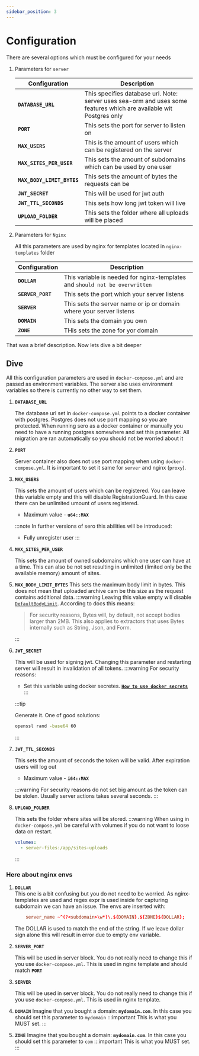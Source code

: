 ```yaml
---
sidebar_position: 3
---
```


# Configuration

There are several options which must be configured for your needs

1. Parameters for `server`

   | Configuration              | Description                                                                                                         |
   | -------------------------- | ------------------------------------------------------------------------------------------------------------------- |
   | **`DATABASE_URL`**         | This specifies database url. Note: server uses sea-orm and uses some features which are available wit Postgres only |
   | **`PORT`**                 | This sets the port for server to listen on                                                                          |
   | **`MAX_USERS`**            | This is the amount of users which can be registered on the server                                                   |
   | **`MAX_SITES_PER_USER`**   | This sets the amount of subdomains which can be used by one user                                                    |
   | **`MAX_BODY_LIMIT_BYTES`** | This sets the amount of bytes the requests can be                                                                   |
   | **`JWT_SECRET`**           | This will be used for jwt auth                                                                                      |
   | **`JWT_TTL_SECONDS`**      | This sets how long jwt token will live                                                                              |
   | **`UPLOAD_FOLDER`**        | This sets the folder where all uploads will be placed                                                               |

2. Parameters for `Nginx`

   All this parameters are used by nginx for templates located in `nginx-templates` folder

   | Configuration     | Description                                                                 |
   | ----------------- | --------------------------------------------------------------------------- |
   | **`DOLLAR`**      | This variable is needed for nginx-templates and `should not be overwritten` |
   | **`SERVER_PORT`** | This sets the port which your server listens                                |
   | **`SERVER`**      | This sets the server name or ip or domain where your server listens         |
   | **`DOMAIN`**      | This sets the domain you own                                                |
   | **`ZONE`**        | THis sets the zone for yor domain                                           |

That was a brief description. Now lets dive a bit deeper

## Dive

All this configuration parameters are used in `docker-compose.yml` and are passed as environment variables.
The server also uses environment variables so there is currently no other way to set them.

1. **`DATABASE_URL`**

   The database url set in `docker-compose.yml` points to a docker container with postgres. Postgres does not use port mapping so you are protected.
   When running sero as a docker container or manually you need to have a running postgres somewhere and set this parameter. All migration are ran automatically so you should not be worried about it

2. **`PORT`**

   Server container also does not use port mapping when using `docker-compose.yml`. It is important to set it same for `server` and nginx (`proxy`).

3. **`MAX_USERS`**

   This sets the amount of users which can be registered. You can leave this variable empty and this will disable RegistrationGuard. In this case there can be unlimited umount of users registered.

   - Maximum value - **`u64::MAX`**

   :::note
   In further versions of sero this abilities will be introduced:

   - Fully unregister user
     :::

4. **`MAX_SITES_PER_USER`**

   This sets the amount of owned subdomains which one user can have at a time. This can also be not set resulting in unlimited (limited only be the available memory) amount of sites.

5. **`MAX_BODY_LIMIT_BYTES`**
   This sets the maximum body limit in bytes. This does not mean that uploaded archive cam be this size as the request contains additional data.
   :::warning
   Leaving this value empty will disable [`DefaultBodyLimit`](https://docs.rs/axum/latest/axum/extract/struct.DefaultBodyLimit.html). According to docs this means:

   > For security reasons, Bytes will, by default, not accept bodies larger than 2MB. This also applies to extractors that uses Bytes internally such as String, Json, and Form.

   :::

6. **`JWT_SECRET`**

   This will be used for signing jwt. Changing this parameter and restarting server will result in invalidation of all tokens.
   :::warning
   For security reasons:

   - Set this variable using docker secretes. [**`How to use docker secrets`**](https://docs.docker.com/compose/use-secrets/)
     :::

   :::tip

   Generate it. One of good solutions:

   ```sh
   openssl rand -base64 60
   ```

   :::

7. **`JWT_TTL_SECONDS`**

   This sets the amount of seconds the token will be valid. After expiration users will log out

   - Maximum value - **`i64::MAX`**

   :::warning
   For security reasons do not set big amount as the token can be stolen. Usually server actions takes several seconds.
   :::

8. **`UPLOAD_FOLDER`**

   This sets the folder where sites will be stored.
   :::warning
   When using in `docker-compose.yml` be careful with volumes if you do not want to loose data on restart.

   ```yml title="docker-compose.yml"
   volumes:
     - server-files:/app/sites-uploads
   ```

   :::

### Here about nginx envs

1. **`DOLLAR`**  
   This one is a bit confusing but you do not need to be worried. As nginx-templates are used and regex expr is used inside for capturing subdomain we can have an issue. The envs are inserted with:

   ```conf title="nginx-templates/default.conf.template"
       server_name ~^(?<subdomain>\w*)\.${DOMAIN}.${ZONE}${DOLLAR};
   ```

   The DOLLAR is used to match the end of the string. If we leave dollar sign alone this will result in error due to empty env variable.

2. **`SERVER_PORT`**

   This will be used in server block. You do not really need to change this if you use `docker-compose.yml`. This is used in nginx template and should match **`PORT`**

3. **`SERVER`**

   This will be used in server block. You do not really need to change this if you use `docker-compose.yml`. This is used in nginx template.

4. **`DOMAIN`**
   Imagine that you bought a domain: **`mydomain.com`**. In this case you should set this parameter to `mydomain`
   :::important
   This is what you MUST set.
   :::

5. **`ZONE`**
   Imagine that you bought a domain: **`mydomain.com`**. In this case you should set this parameter to `com`
   :::important
   This is what you MUST set.
   :::
